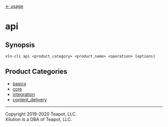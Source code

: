 [<- usage](../../usage.md)

# api

## Synopsis

```
xln-cli api <product_category> <product_name> <operation> [options]
```

## Product Categories

* [basics](basics/index.md)
* [core](core/index.md)
* [integration](integration/index.md)
* [content_delivery](content_delivery/index.md)

---
Copyright 2019-2020 Teapot, LLC.  
Xilution is a DBA of Teapot, LLC.
